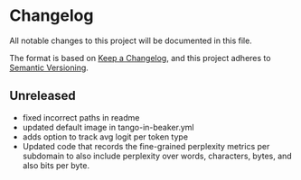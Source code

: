 # Changelog

All notable changes to this project will be documented in this file.

The format is based on [Keep a Changelog](https://keepachangelog.com/en/1.0.0/),
and this project adheres to [Semantic Versioning](https://semver.org/spec/v2.0.0.html).

## Unreleased
- fixed incorrect paths in readme
- updated default image in tango-in-beaker.yml
- adds option to track avg logit per token type
- Updated code that records the fine-grained perplexity metrics per subdomain to also include perplexity over words, characters, bytes, and also bits per byte.
